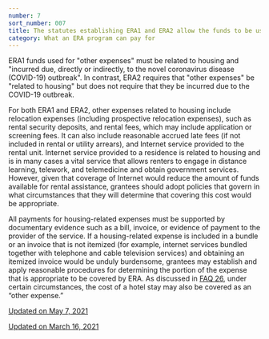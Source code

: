 ```yaml
---
number: 7
sort_number: 007
title: The statutes establishing ERA1 and ERA2 allow the funds to be used for certain "other expenses," as defined by the Secretary. What are some examples of these "other expenses"?
category: What an ERA program can pay for
---
```


ERA1 funds used for "other expenses" must be related to housing and "incurred due, directly or indirectly, to the novel coronavirus disease (COVID-19) outbreak". In contrast, ERA2 requires that "other expenses" be "related to housing" but does not require that they be incurred due to the COVID-19 outbreak.

For both ERA1 and ERA2, other expenses related to housing include relocation expenses (including prospective relocation expenses), such as rental security deposits, and rental fees, which may include application or screening fees. It can also include reasonable accrued late fees (if not included in rental or utility arrears), and Internet service provided to the rental unit. Internet service provided to a residence is related to housing and is in many cases a vital service that allows renters to engage in distance learning, telework, and telemedicine and obtain government services. However, given that coverage of Internet would reduce the amount of funds available for rental assistance, grantees should adopt policies that govern in what circumstances that they will determine that covering this cost would be appropriate.

All payments for housing-related expenses must be supported by documentary evidence such as a bill, invoice, or evidence of payment to the provider of the service. If a housing-related expense is included in a bundle or an invoice that is not itemized (for example, internet services bundled together with telephone and cable television services) and obtaining an itemized invoice would be unduly burdensome, grantees may establish and apply reasonable procedures for determining the portion of the expense that is appropriate to be covered by ERA. As discussed in <a href="#26">FAQ 26</a>, under certain circumstances, the cost of a hotel stay may also be covered as an “other expense.”


<a href="{{ site.baseurl }}/implementation-guidance/changes/" class="era-guidance__datestamp">Updated on May 7, 2021</a>

<a href="{{ site.baseurl }}/implementation-guidance/changes/" class="era-guidance__datestamp">Updated on March 16, 2021</a>
